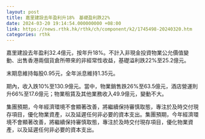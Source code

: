 ```yaml
---
layout: post
title: 嘉里建設去年盈利升18%　基礎盈利跌22%
date: 2024-03-20 19:14:54.000000000 +08:00
link: https://news.rthk.hk/rthk/ch/component/k2/1745498-20240320.htm
categories: rthk
---
```


嘉里建設去年盈利32.4億元，按年升18%。不計入非現金投資物業公允價值變動、出售香港兩個貨倉所帶來的非經常性收益，基礎溢利跌22%至25.2億元。

末期息維持每股0.95元，全年派息維持1.35元。

期內，收入跌10%至130.9億元。當中，物業銷售跌26%至63.5億元，酒店營運則升66%至17.6億元；物業租賃及其他業務收入49.9億元，變動不大。

集團預期，今年經濟環境不會顯著改善，將繼續保持審慎取態，專注於及時交付現存項目，優化物業資產，以及延遲任何非必要的資本支出。集團預期，今年經濟環境不會顯著改善，將繼續保持審慎取態，專注於及時交付現存項目，優化物業資產，以及延遲任何非必要的資本支出。
